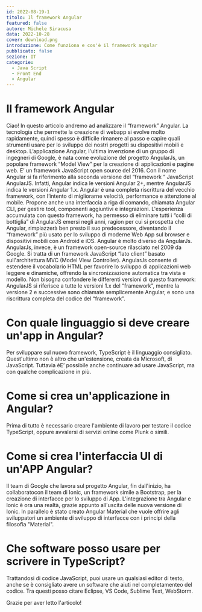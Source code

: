 ```yaml
---
id: 2022-08-19-1
titolo: Il framework Angular
featured: false
autore: Michele Siracusa
data: 2022-10-28
cover: download.png
introduzione: Come funziona e cos'è il framework angular
pubblicato: false
sezione: IT
categorie:
  - Java Script
  - Front End
  - Angular
---
```


# Il framework Angular

Ciao! 
In questo articolo andremo ad analizzare il “framework” Angular.
La tecnologia che permette la creazione di webapp si evolve molto rapidamente, quindi spesso è difficile rimanere al passo e capire quali strumenti usare per lo sviluppo dei nostri progetti su dispositivi mobili e desktop.
L’applicazione Angular, l'ultima invenzione di un gruppo di ingegneri di Google, è nata come evoluzione del progetto AngularJs, un popolare framework “Model View” per la creazione di applicazioni e pagine web.
E’ un framework JavaScript open source del 2016. 
Con il nome Angular si fa riferimento alla seconda versione del “framework “ JavaScript AngularJS. 
Infatti, Angular indica le versioni Angular 2+, mentre AngularJS indica le versioni Angular 1.x. 
Angular è una completa riscrittura del vecchio framework, con l’intento di migliorarne velocità, performance e attenzione al mobile. 
Propone anche una interfaccia a riga di comando, chiamata Angular CLI, per gestire tool, componenti aggiuntivi e integrazioni.
L'esperienza accumulata con questo framework, ha permesso di eliminare tutti i “colli di bottiglia” di AngularJS emersi negli anni, ragion per cui si prospetta che Angular, rimpiazzerà ben presto il suo predecessore, diventando il “framework” più usato per lo sviluppo di moderne Web App sul browser e dispositivi mobili con Android e iOS.
Angular è molto diverso da AngularJs.
AngularJs, invece, è un framework open-source rilasciato nel 2009 da Google. Si tratta di un framework JavaScript “lato client” basato sull'architettura MVC (Model View Controller). 
AngularJs consente di estendere il vocabolario HTML per favorire lo sviluppo di applicazioni web leggere e dinamiche, offrendo la sincronizzazione automatica tra vista e modello. 
Non bisogna confondere le differenti versioni di questo framework: AngularJS si riferisce a tutte le versioni 1.x del “framework”, mentre la versione 2 e successive sono chiamate semplicemente Angular, e sono una riscrittura completa del codice del “framework”.

# Con quale linguaggio si deve creare un'app in Angular?

Per sviluppare sul nuovo framework, TypeScript è il linguaggio consigliato. Quest'ultimo non è altro che un'estensione, creata da Microsoft, di JavaScript.
Tuttavia èE’ possibile anche continuare ad usare JavaScript, ma con qualche complicazione in più.

# Come si crea un'applicazione in Angular?

Prima di tutto è necessario creare l'ambiente di lavoro per testare il codice TypeScript, oppure avvalersi di servizi online come Plunk o simili.

# Come si crea l'interfaccia UI di un'APP Angular?

Il team di Google che lavora sul progetto Angular, fin dall'inizio, ha collaboratocon il team di Ionic, un framework simile a Bootstrap, per la creazione di interfacce per lo sviluppo di App.
L'integrazione tra Angular e Ionic è ora una realtà, grazie appunto all'uscita delle nuova versione di Ionic.
In parallelo è stato creato Angular Material che vuole offrire agli sviluppatori un ambiente di sviluppo di interfacce con i principi della filosofia "Material".

# Che software posso usare per scrivere in TypeScript?

Trattandosi di codice JavaScript, puoi usare un qualsiasi editor di testo, anche se è consigliato avere un software che aiuti nel completamenteo del codice. Tra questi posso citare Eclipse, VS Code, Sublime Text, WebStorm.

Grazie per aver letto l'articolo!